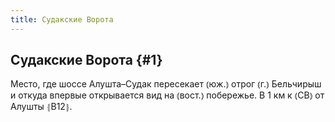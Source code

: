 ```yaml
---
title: Судакские Ворота
---
```

## Судакские Ворота {#1}

Место, где шоссе Алушта–Судак пересекает ⦅юж.⦆ отрог ⦅г.⦆ Бельчирыш и откуда впервые открывается вид на ⦅вост.⦆ побережье. В 1 км к ⦅СВ⦆ от Алушты ⦃В12⦄.
